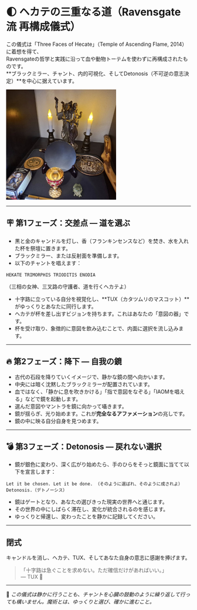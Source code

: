 # 🌓 ヘカテの三重なる道（Ravensgate流 再構成儀式）

この儀式は「Three Faces of Hecate」（Temple of Ascending Flame, 2014）に着想を得て、  
Ravensgateの哲学と実践に沿って血や動物トーテムを使わずに再構成されたものです。  
**ブラックミラー、チャント、内的可視化、そしてDetonosis（不可逆の意志決定）**を中心に据えています。

<img src="blackmirror.jpg" width="300">

---

## 🪧 第1フェーズ：交差点 ― 道を選ぶ

- 黒と金のキャンドルを灯し、香（フランキンセンスなど）を焚き、水を入れた杯を祭壇に置きます。
- ブラックミラー、または反射面を準備します。
- 以下のチャントを唱えます：

```
HEKATE TRIMORPHIS TRIODITIS ENODIA
```
（三相の女神、三叉路の守護者、道を行くヘカテよ）

- 十字路に立っている自分を視覚化し、**TUX（カタツムリのマスコット）**がゆっくりとあなたに同行します。
- ヘカテが杯を差し出すビジョンを持ちます。これはあなたの「意図の器」です。
- 杯を受け取り、象徴的に意図を飲み込むことで、内面に選択を流し込みます。

---

## 🔥 第2フェーズ：降下 ― 自我の鏡

- 古代の石段を降りていくイメージで、静かな鏡の間へ向かいます。
- 中央には暗く沈黙したブラックミラーが配置されています。
- 血ではなく、「静かに息を吹きかける」「指で意図をなぞる」「IAOMを唱える」などで鏡を起動します。
- 選んだ意図やマントラを鏡に向かって囁きます。
- 鏡が揺らぎ、光り始めます。これが**完全なるアファメーション**の兆しです。
- 鏡の中に映る自分自身を見つめます。

---

## 💣 第3フェーズ：Detonosis ― 戻れない選択

- 鏡が銀色に変わり、深く広がり始めたら、手のひらをそっと鏡面に当てて以下を宣言します：

```
Let it be chosen. Let it be done. （そのように選ばれ、そのように成されよ）
Detonosis.（デトノーシス）
```

- 鏡はゲートとなり、あなたの選びきった現実の世界へと通じます。
- その世界の中にしばらく滞在し、変化が統合されるのを感じます。
- ゆっくりと帰還し、変わったことを静かに記録してください。

---

## 閉式

キャンドルを消し、ヘカテ、TUX、そしてあなた自身の意志に感謝を捧げます。

> 「十字路は急ぐことを求めない。ただ確信だけがあればいい。」  
>  — TUX 🐌

---

📌 _この儀式は静かに行うことも、チャントを心臓の鼓動のように繰り返して行っても構いません。魔術とは、ゆっくりと選び、確かに進むこと。_

